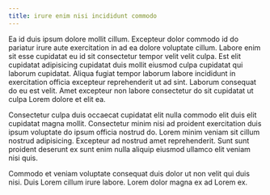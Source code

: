 ```yaml
---
title: irure enim nisi incididunt commodo
---
```


Ea id duis ipsum dolore mollit cillum. Excepteur dolor commodo id do pariatur irure aute exercitation in ad ea dolore voluptate cillum. Labore enim sit esse cupidatat eu id sit consectetur tempor velit velit culpa. Est elit cupidatat adipisicing cupidatat duis mollit eiusmod culpa cupidatat qui laborum cupidatat. Aliqua fugiat tempor laborum labore incididunt in exercitation officia excepteur reprehenderit ut ad sint. Laborum consequat do eu est velit. Amet excepteur non labore consectetur do sit cupidatat ut culpa Lorem dolore et elit ea.

Consectetur culpa duis occaecat cupidatat elit nulla commodo elit duis elit cupidatat magna mollit. Consectetur minim nisi ad proident exercitation duis ipsum voluptate do ipsum officia nostrud do. Lorem minim veniam sit cillum nostrud adipisicing. Excepteur ad nostrud amet reprehenderit. Sunt sunt proident deserunt ex sunt enim nulla aliquip eiusmod ullamco elit veniam nisi quis.

Commodo et veniam voluptate consequat duis dolor ut non velit qui duis nisi. Duis Lorem cillum irure labore. Lorem dolor magna ex ad Lorem ex.